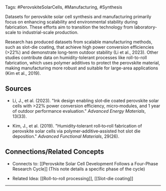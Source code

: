 Tags: #PerovskiteSolarCells, #Manufacturing, #Synthesis

Datasets for perovskite solar cell synthesis and manufacturing primarily focus on enhancing scalability and environmental stability during fabrication. 
These efforts aim to transition the technology from laboratory-scale to industrial-scale production.

Research has produced datasets from scalable manufacturing methods, such as slot-die coating, that achieve high power conversion efficiencies (>22%) and demonstrate long-term outdoor stability (Li et al., 2023). 
Other studies contribute data on humidity-tolerant processes like roll-to-roll fabrication, which uses polymer additives to protect the perovskite material, making manufacturing more robust and suitable for large-area applications (Kim et al., 2019).

## Sources

- Li, J., et al. (2023). "Ink design enabling slot‐die coated perovskite solar cells with >22% power conversion efficiency, micro‐modules, and 1 year of outdoor performance evaluation." _Advanced Energy Materials_, 13(33).
    
- Kim, J., et al. (2019). "Humidity‐tolerant roll‐to‐roll fabrication of perovskite solar cells via polymer‐additive‐assisted hot slot die deposition." _Advanced Functional Materials_, 29(26).
    

## Connections/Related Concepts

- Connects to: [[Perovskite Solar Cell Development Follows a Four-Phase Research Cycle]] (This note details a specific phase of the cycle)
    
- Related Idea: [[Roll-to-roll processing]], [[Slot-die coating]]
    

---